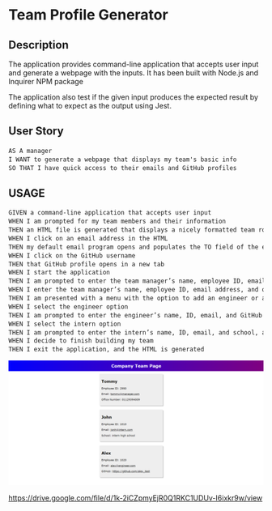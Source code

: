 # Team Profile Generator

## Description

The application provides command-line application that accepts user input and generate a webpage with the inputs. It has been built with Node.js and Inquirer NPM package

The application also test if the given input produces the expected result by defining what to expect as the output using Jest.

## User Story

```md
AS A manager
I WANT to generate a webpage that displays my team's basic info
SO THAT I have quick access to their emails and GitHub profiles
```

## USAGE

```md
GIVEN a command-line application that accepts user input
WHEN I am prompted for my team members and their information
THEN an HTML file is generated that displays a nicely formatted team roster based on user input
WHEN I click on an email address in the HTML
THEN my default email program opens and populates the TO field of the email with the address
WHEN I click on the GitHub username
THEN that GitHub profile opens in a new tab
WHEN I start the application
THEN I am prompted to enter the team manager’s name, employee ID, email address, and office number
WHEN I enter the team manager’s name, employee ID, email address, and office number
THEN I am presented with a menu with the option to add an engineer or an intern or to finish building my team
WHEN I select the engineer option
THEN I am prompted to enter the engineer’s name, ID, email, and GitHub username, and I am taken back to the menu
WHEN I select the intern option
THEN I am prompted to enter the intern’s name, ID, email, and school, and I am taken back to the menu
WHEN I decide to finish building my team
THEN I exit the application, and the HTML is generated
```

![alt text](./Assets/screen%20capture.PNG "index page screenshot")


https://drive.google.com/file/d/1k-2iCZpmyEjR0Q1RKC1UDUv-I6ixkr9w/view
